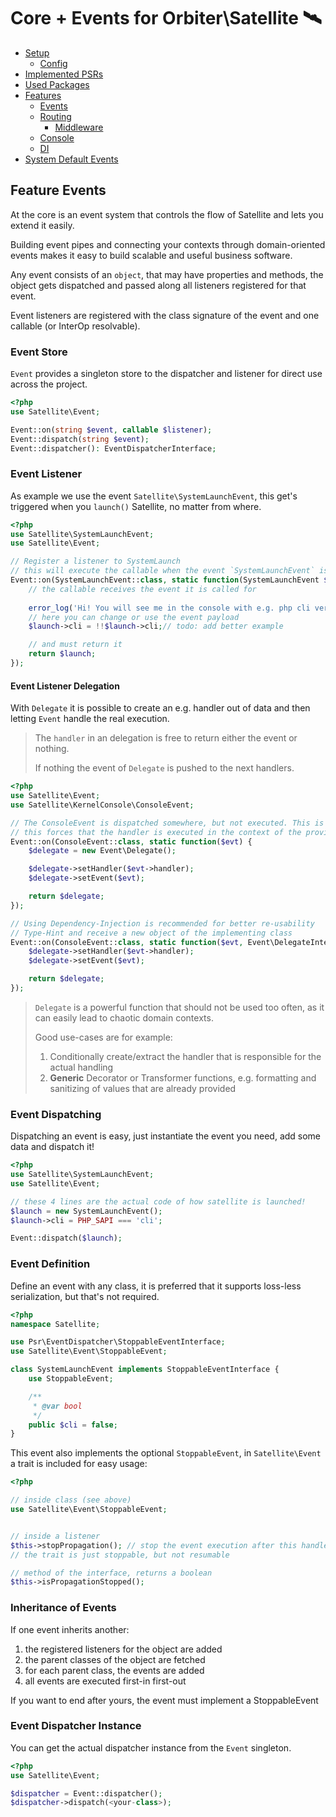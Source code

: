 # Core + Events for Orbiter\Satellite 🛰️

- [Setup](../README.md#setup)
    - [Config](../README.md#config)
- [Implemented PSRs](../README.md#psrs)
- [Used Packages](../README.md#used-packages)
- [Features](README.md)
    - [Events](feature-events.md)
    - [Routing](feature-routing.md)
        - [Middleware](feature-middleware.md)
    - [Console](feature-console.md)
    - [DI](feature-di.md)
- [System Default Events](satellite-events.md)

## Feature Events

At the core is an event system that controls the flow of Satellite and lets you extend it easily.

Building event pipes and connecting your contexts through domain-oriented events makes it easy to build scalable and useful business software.

Any event consists of an `object`, that may have properties and methods, the object gets dispatched and passed along all listeners registered for that event.

Event listeners are registered with the class signature of the event and one callable (or InterOp resolvable).

### Event Store

`Event` provides a singleton store to the dispatcher and listener for direct use across the project.

```php
<?php
use Satellite\Event;

Event::on(string $event, callable $listener);
Event::dispatch(string $event);
Event::dispatcher(): EventDispatcherInterface;
```

### Event Listener

As example we use the event `Satellite\SystemLaunchEvent`, this get's triggered when you `launch()` Satellite, no matter from where.

```php
<?php
use Satellite\SystemLaunchEvent;
use Satellite\Event;

// Register a listener to SystemLaunch
// this will execute the callable when the event `SystemLaunchEvent` is dispatched
Event::on(SystemLaunchEvent::class, static function(SystemLaunchEvent $launch) {
    // the callable receives the event it is called for
    
    error_log('Hi! You will see me in the console with e.g. php cli version');
    // here you can change or use the event payload
    $launch->cli = !!$launch->cli;// todo: add better example

    // and must return it
    return $launch;
});
```

#### Event Listener Delegation

With `Delegate` it is possible to create an e.g. handler out of data and then letting `Event` handle the real execution.

> The `handler` in an delegation is free to return either the event or nothing.
>
> If nothing the event of `Delegate` is pushed to the next handlers.

```php
<?php
use Satellite\Event;
use Satellite\KernelConsole\ConsoleEvent;

// The ConsoleEvent is dispatched somewhere, but not executed. This is done by simply delegating the handler execution also to the event system.
// this forces that the handler is executed in the context of the provided event - which may derive from the one received
Event::on(ConsoleEvent::class, static function($evt) {
    $delegate = new Event\Delegate();

    $delegate->setHandler($evt->handler);
    $delegate->setEvent($evt);

    return $delegate;
});

// Using Dependency-Injection is recommended for better re-usability
// Type-Hint and receive a new object of the implementing class
Event::on(ConsoleEvent::class, static function($evt, Event\DelegateInterface $delegate) {
    $delegate->setHandler($evt->handler);
    $delegate->setEvent($evt);

    return $delegate;
});
```

> `Delegate` is a powerful function that should not be used too often, as it can easily lead to chaotic domain contexts.
>
> Good use-cases are for example:
>
> 1. Conditionally create/extract the handler that is responsible for the actual handling
> 2. **Generic** Decorator or Transformer functions, e.g. formatting and sanitizing of values that are already provided

### Event Dispatching

Dispatching an event is easy, just instantiate the event you need, add some data and dispatch it!

```php
<?php
use Satellite\SystemLaunchEvent;
use Satellite\Event;

// these 4 lines are the actual code of how satellite is launched!
$launch = new SystemLaunchEvent();
$launch->cli = PHP_SAPI === 'cli';

Event::dispatch($launch);
```

### Event Definition

Define an event with any class, it is preferred that it supports loss-less serialization, but that's not required.

```php
<?php
namespace Satellite;

use Psr\EventDispatcher\StoppableEventInterface;
use Satellite\Event\StoppableEvent;

class SystemLaunchEvent implements StoppableEventInterface {
    use StoppableEvent;

    /**
     * @var bool
     */
    public $cli = false;
}
```

This event also implements the optional `StoppableEvent`, in `Satellite\Event` a trait is included for easy usage:

```php
<?php

// inside class (see above)
use Satellite\Event\StoppableEvent;


// inside a listener
$this->stopPropagation(); // stop the event execution after this handler
// the trait is just stoppable, but not resumable

// method of the interface, returns a boolean
$this->isPropagationStopped();
```

### Inheritance of Events
 
If one event inherits another:

1. the registered listeners for the object are added
2. the parent classes of the object are fetched
3. for each parent class, the events are added
4. all events are executed first-in first-out

If you want to end after yours, the event must implement a StoppableEvent

### Event Dispatcher Instance 

You can get the actual dispatcher instance from the `Event` singleton.

```php
<?php
use Satellite\Event;

$dispatcher = Event::dispatcher();
$dispatcher->dispatch(<your-class>);
```
